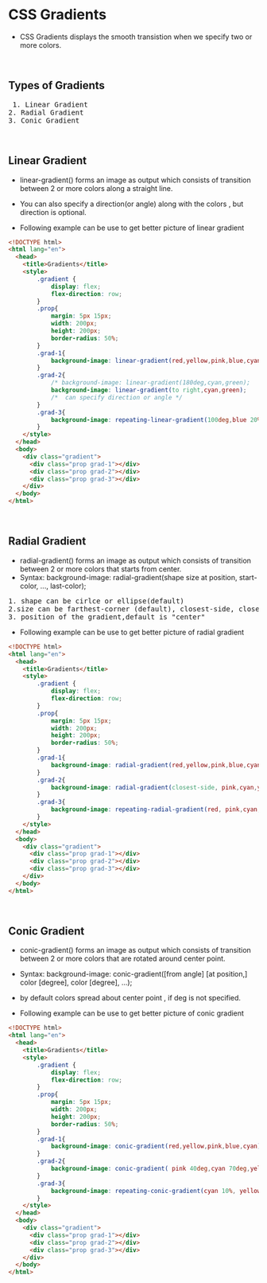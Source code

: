 # CSS Gradients

- CSS Gradients displays the smooth transistion when we specify two or more colors.

<br>

## Types of Gradients

<pre> 1. Linear Gradient
2. Radial Gradient
3. Conic Gradient </pre>

<br>

## Linear Gradient

- linear-gradient() forms an image as output which consists of transition between 2 or more colors along a straight line.
- You can also specify a direction(or angle) along with the colors , but direction is optional.

- Following example can be use to get better picture of linear gradient
```html
<!DOCTYPE html>
<html lang="en">
  <head>
    <title>Gradients</title>
    <style>
        .gradient {
            display: flex;
            flex-direction: row;
        }
        .prop{
            margin: 5px 15px;
            width: 200px;
            height: 200px;
            border-radius: 50%; 
        }
        .grad-1{
            background-image: linear-gradient(red,yellow,pink,blue,cyan);
        }
        .grad-2{
            /* background-image: linear-gradient(180deg,cyan,green);   */
            background-image: linear-gradient(to right,cyan,green);  
            /*  can specify direction or angle */
        }
        .grad-3{
            background-image: repeating-linear-gradient(100deg,blue 20%,pink 40%);
        }
    </style>
  </head>
  <body>
    <div class="gradient">
      <div class="prop grad-1"></div>
      <div class="prop grad-2"></div>
      <div class="prop grad-3"></div>
    </div>
  </body>
</html>
```

<br>

## Radial Gradient

- radial-gradient() forms an image as output which consists of transition between 2 or more colors that starts from center.
- Syntax: background-image: radial-gradient(shape size at position, start-color, ..., last-color);
<pre>1. shape can be cirlce or ellipse(default)
2.size can be farthest-corner (default), closest-side, closest-corner, farthest-side
3. position of the gradient,default is "center"
</pre>

- Following example can be use to get better picture of radial gradient
```html
<!DOCTYPE html>
<html lang="en">
  <head>
    <title>Gradients</title>
    <style>
        .gradient {
            display: flex;
            flex-direction: row;
        }
        .prop{
            margin: 5px 15px;
            width: 200px;
            height: 200px;
            border-radius: 50%; 
        }
        .grad-1{
            background-image: radial-gradient(red,yellow,pink,blue,cyan);
        }
        .grad-2{
            background-image: radial-gradient(closest-side, pink,cyan,yellow);  
        }
        .grad-3{
            background-image: repeating-radial-gradient(red, pink,cyan,yellow);
        }
    </style>
  </head>
  <body>
    <div class="gradient">
      <div class="prop grad-1"></div>
      <div class="prop grad-2"></div>
      <div class="prop grad-3"></div>
    </div>
  </body>
</html>
```

<br>

## Conic Gradient

- conic-gradient() forms an image as output which consists of transition between 2 or more colors that are rotated around center point.
- Syntax: background-image: conic-gradient([from angle] [at position,] color [degree], color [degree], ...);
- by default colors spread about center point , if deg is not specified.

- Following example can be use to get better picture of conic gradient
```html
<!DOCTYPE html>
<html lang="en">
  <head>
    <title>Gradients</title>
    <style>
        .gradient {
            display: flex;
            flex-direction: row;
        }
        .prop{
            margin: 5px 15px;
            width: 200px;
            height: 200px;
            border-radius: 50%; 
        }
        .grad-1{
            background-image: conic-gradient(red,yellow,pink,blue,cyan);
        }
        .grad-2{
            background-image: conic-gradient( pink 40deg,cyan 70deg,yellow 190deg);  
        }
        .grad-3{
            background-image: repeating-conic-gradient(cyan 10%, yellow 20%);
        }
    </style>
  </head>
  <body>
    <div class="gradient">
      <div class="prop grad-1"></div>
      <div class="prop grad-2"></div>
      <div class="prop grad-3"></div>
    </div>
  </body>
</html>
```




